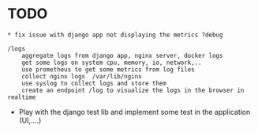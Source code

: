 # TODO

    * fix issue with django app not displaying the metrics ?debug

    /logs
        aggregate logs from django app, nginx server, docker logs
        get some logs on system cpu, memory, io, network,..
        use prometheus to get some metrics from log files
        collect nginx logs  /var/lib/nginx
        use syslog to collect logs and store them
        create an endpoint /log to visualize the logs in the browser in realtime
    
* Play with the django test lib and implement some test in the application (UI,....)



